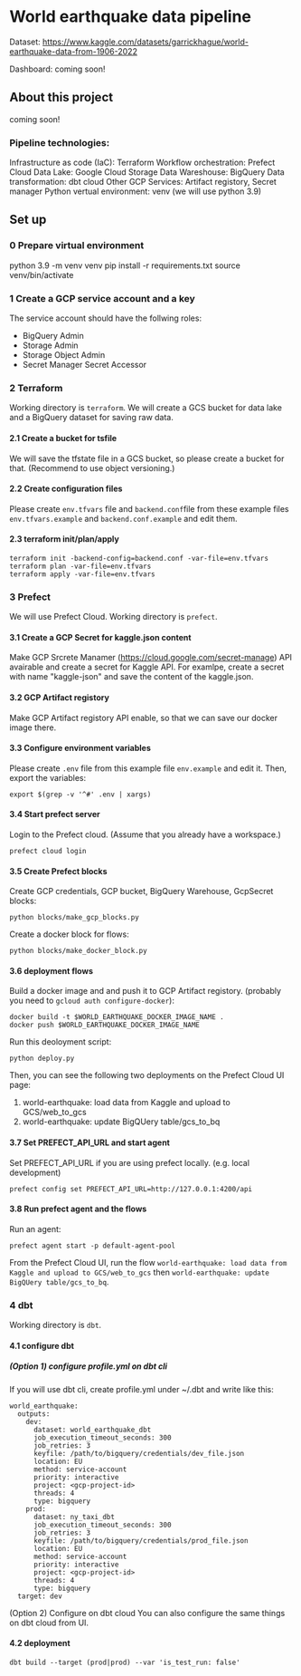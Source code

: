 # World earthquake data pipeline

Dataset: https://www.kaggle.com/datasets/garrickhague/world-earthquake-data-from-1906-2022

Dashboard: coming soon!

## About this project
coming soon!

### Pipeline technologies:
Infrastructure as code (IaC): Terraform
Workflow orchestration: Prefect Cloud
Data Lake: Google Cloud Storage
Data Wareshouse: BigQuery
Data transformation: dbt cloud
Other GCP Services: Artifact registory, Secret manager
Python vertual environment: venv (we will use python 3.9)

## Set up
### 0 Prepare virtual environment
python 3.9 -m venv venv
pip install -r requirements.txt
source venv/bin/activate

### 1 Create a GCP service account and a key
The service account should have the follwing roles:
- BigQuery Admin
- Storage Admin
- Storage Object Admin
- Secret Manager Secret Accessor
### 2 Terraform
Working directory is `terraform`.
We will create a GCS bucket for data lake and a BigQuery dataset for saving raw data.
#### 2.1 Create a bucket for tsfile
We will save the tfstate file in a GCS bucket, so please create a bucket for that. (Recommend to use object versioning.)
#### 2.2 Create configuration files
Please create `env.tfvars` file and `backend.conf`file from these example files `env.tfvars.example` and `backend.conf.example` and edit them.
#### 2.3 terraform init/plan/apply
```
terraform init -backend-config=backend.conf -var-file=env.tfvars
terraform plan -var-file=env.tfvars
terraform apply -var-file=env.tfvars
```

### 3 Prefect
We will use Prefect Cloud.
Working directory is `prefect`.

#### 3.1 Create a GCP Secret for kaggle.json content
Make GCP Srcrete Manamer (https://cloud.google.com/secret-manage) API avairable and create a secret for Kaggle API.
For examlpe, create a secret with name "kaggle-json" and save the content of the kaggle.json.

#### 3.2 GCP Artifact registory
Make GCP Artifact registory API enable, so that we can save our docker image there.

#### 3.3 Configure environment variables 
Please create `.env` file from this example file `env.example` and edit it.
Then, export the variables:
```
export $(grep -v '^#' .env | xargs)
```
#### 3.4 Start prefect server
Login to the Prefect cloud. (Assume that you already have a workspace.) 
```
prefect cloud login
```
#### 3.5 Create Prefect blocks
Create GCP credentials, GCP bucket, BigQuery Warehouse, GcpSecret blocks:
```
python blocks/make_gcp_blocks.py 
```
Create a docker block for flows:
```
python blocks/make_docker_block.py 
```
#### 3.6 deployment flows
Build a docker image and and push it to GCP Artifact registory. (probably you need to `gcloud auth configure-docker`): 
```
docker build -t $WORLD_EARTHQUAKE_DOCKER_IMAGE_NAME .
docker push $WORLD_EARTHQUAKE_DOCKER_IMAGE_NAME
```
Run this deoloyment script:
```
python deploy.py
```
Then, you can see the following two deployments on the Prefect Cloud UI page:
1. world-earthquake: load data from Kaggle and upload to GCS/web_to_gcs	
2. world-earthquake: update BigQUery table/gcs_to_bq

#### 3.7 Set PREFECT_API_URL and start agent
Set PREFECT_API_URL if you are using prefect locally. (e.g. local development)
```
prefect config set PREFECT_API_URL=http://127.0.0.1:4200/api
```
#### 3.8 Run prefect agent and the flows 
Run an agent:
```
prefect agent start -p default-agent-pool
```
From the Prefect Cloud UI, run the flow `world-earthquake: load data from Kaggle and upload to GCS/web_to_gcs` then  `world-earthquake: update BigQUery table/gcs_to_bq`.

### 4 dbt
Working directory is `dbt`.

#### 4.1 configure dbt
##### (Option 1) configure profile.yml on dbt cli
If you will use dbt cli, create profile.yml under ~/.dbt and write like this:

```
world_earthquake:
  outputs:
    dev:
      dataset: world_earthquake_dbt
      job_execution_timeout_seconds: 300
      job_retries: 3
      keyfile: /path/to/bigquery/credentials/dev_file.json
      location: EU
      method: service-account
      priority: interactive
      project: <gcp-project-id>
      threads: 4
      type: bigquery
    prod:
      dataset: ny_taxi_dbt
      job_execution_timeout_seconds: 300
      job_retries: 3
      keyfile: /path/to/bigquery/credentials/prod_file.json
      location: EU
      method: service-account
      priority: interactive
      project: <gcp-project-id>
      threads: 4
      type: bigquery
  target: dev
```
(Option 2) Configure on dbt cloud
You can also configure the same things on dbt cloud from UI.

#### 4.2 deployment
```
dbt build --target (prod|prod) --var 'is_test_run: false'
```


